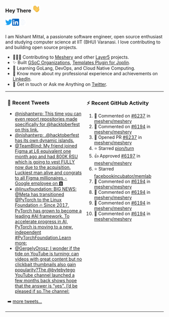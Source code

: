 ### Hey There <img src="./assets/wave.gif" width="25px">
<a href="http://urls.nishantwrp.com/github-to-twitter" target="_blank">
  <img align="left" alt="Nishant's Twitter" width="22px" src="./assets/twitter.svg" />
</a>
<a href="http://urls.nishantwrp.com/github-to-linkedin" target="_blank">
  <img align="left" alt="Nishant's LinkedIn" width="22px" src="./assets/linkedin.svg" />
</a>
<a href="http://urls.nishantwrp.com/github-to-site" target="_blank">
  <img align="left" alt="Nishant's Site" width="22px" src="./assets/globe.svg" />
</a>
<br /><br />

I am Nishant Mittal, a passionate software engineer, open source enthusiast and studying computer science at IIT (BHU) Varanasi. I love contributing to and building open source projects.

- 👨🏽‍💻 Contributing to [Meshery](https://meshery.io/) and other [Layer5](https://layer5.io/) projects.
- ✨ Built [GSoC Organizations](https://www.gsocorganizations.dev/), [Templates Plugin for Joplin](https://github.com/joplin/plugin-templates).
- 🌱 Learning GoLang, DevOps, and Cloud Native Computing.
- 🚀 Know more about my professional experience and achievements on [LinkedIn](http://urls.nishantwrp.com/github-to-linkedin).
- 💬 Get in touch or Ask me Anything on [Twitter](http://urls.nishantwrp.com/github-to-twitter).

<table><tr>
<td valign="top" width="50%">

### 📱 Recent Tweets
<!-- TWITTER:START -->
- [@nishantwrp: This time you can even report repositories made specifically for @hacktoberfest on this link.](https://rss.app/articles/cb4e791f6f6d729c074351566bd3a7c508111d6e1136a1e9c3ec930d979628d4f61eb1492ac7df6df4a16a7cdb16099365dc68e3c3177a138f)
- [@nishantwrp: .@hacktoberfest has its own dynamic islands.](https://rss.app/articles/cb4e791f6f6d729c074351566bd3a7c508111d6e1136a1e9c3ec930d979628d4f61eb1492ac7df6df4a16a7cdb140a9b69d168e7c613791c8b)
- [@TeamBlind: My friend joined Figma at L6 equivalent one month ago and had 800K RSU which is going to vest FULLY now due to the acquisition. Luckiest man alive and congrats to all Figma millionaires.- Google employee on 🅱️](https://rss.app/articles/cb4e791f6f6d729c074351566bd3a7c508111d6e2b3ab3ece0ee8e1481c974d3e30bb04f76d9db6ff3a76a7edd170c9462d768e1c1167e13)
- [@linuxfoundation: BIG NEWS: @Meta has transitioned @PyTorch to the Linux Foundation 🔥 Since 2017, PyTorch has grown to become a leading #AI framework. To accelerate progress in AI, PyTorch is moving to a new, independent #PyTorchFoundation.Learn more:](https://rss.app/articles/cb4e791f6f6d729c074351566bd3a7c508111d6e1336bcf4dae4880f8b8266d3eb10ab132a9c8f2cb6e1757cda12069061d26ce6c6117e128e3cc36184c5)
- [@GergelyOrosz: I wonder if the tide on YouTube is turning: can videos with great content but no clickbait thumbnails also gain popularity?The @bytebytego YouTube channel launched a few months back shows hope that the answer is “yes”. I’d be pleased if so.The channel:](https://rss.app/articles/cb4e791f6f6d729c074351566bd3a7c508111d6e383aa0e6c7ee9e35978974ddad0cb15d2d9d9d77f2a76c75da15069461d66ee1c6167c168338c7)
<!-- TWITTER:END -->
➡️ [more tweets...](http://urls.nishantwrp.com/github-to-twitter)

</td>
<td valign="top" width="50%">

### ⚡ Recent GitHub Activity
<!--RECENT_ACTIVITY:start-->
1. 💬 Commented on [#6237](https://github.com/meshery/meshery/pull/6237#discussion_r979380569) in [meshery/meshery](https://github.com/meshery/meshery)
2. 💬 Commented on [#6194](https://github.com/meshery/meshery/pull/6194#issuecomment-1257137017) in [meshery/meshery](https://github.com/meshery/meshery)
3. 💪 Opened PR [#6237](https://github.com/meshery/meshery/pull/6237) in [meshery/meshery](https://github.com/meshery/meshery)
4. ⭐ Starred [pion/turn](https://github.com/pion/turn)
5. 👍 Approved [#6197](https://github.com/meshery/meshery/pull/6197#pullrequestreview-1106059145) in [meshery/meshery](https://github.com/meshery/meshery)
6. ⭐ Starred [facebookincubator/memlab](https://github.com/facebookincubator/memlab)
7. 💬 Commented on [#6194](https://github.com/meshery/meshery/pull/6194#discussion_r967908830) in [meshery/meshery](https://github.com/meshery/meshery)
8. 💬 Commented on [#6194](https://github.com/meshery/meshery/pull/6194#issuecomment-1242594611) in [meshery/meshery](https://github.com/meshery/meshery)
9. 💬 Commented on [#6194](https://github.com/meshery/meshery/pull/6194#issuecomment-1242589652) in [meshery/meshery](https://github.com/meshery/meshery)
10. 💬 Commented on [#6194](https://github.com/meshery/meshery/pull/6194#issuecomment-1242564250) in [meshery/meshery](https://github.com/meshery/meshery)
<!--RECENT_ACTIVITY:end-->

</td>
</tr></table>
